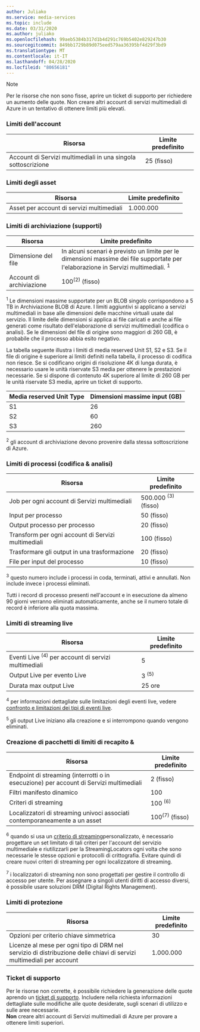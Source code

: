```yaml
---
author: Juliako
ms.service: media-services
ms.topic: include
ms.date: 03/31/2020
ms.author: juliako
ms.openlocfilehash: 99aeb5384b317d1b4d291c769b5402e829247b30
ms.sourcegitcommit: 849bb1729b89d075eed579aa36395bf4d29f3bd9
ms.translationtype: MT
ms.contentlocale: it-IT
ms.lasthandoff: 04/28/2020
ms.locfileid: "80656181"
---
```

> [!NOTE]
> Per le risorse che non sono fisse, aprire un ticket di supporto per richiedere un aumento delle quote. Non creare altri account di servizi multimediali di Azure in un tentativo di ottenere limiti più elevati.

### <a name="account-limits"></a>Limiti dell'account

| Risorsa | Limite predefinito | 
| --- | --- | 
| Account di Servizi multimediali in una singola sottoscrizione | 25 (fisso) |

### <a name="asset-limits"></a>Limiti degli asset

| Risorsa | Limite predefinito | 
| --- | --- | 
| Asset per account di servizi multimediali | 1.000.000|

### <a name="storage-media-limits"></a>Limiti di archiviazione (supporti)

| Risorsa | Limite predefinito | 
| --- | --- | 
| Dimensione del file| In alcuni scenari è previsto un limite per le dimensioni massime dei file supportate per l'elaborazione in Servizi multimediali. <sup>1</sup> |
| Account di archiviazione | 100<sup>(2)</sup> (fisso) |

<sup>1</sup> Le dimensioni massime supportate per un BLOB singolo corrispondono a 5 TB in Archiviazione BLOB di Azure. I limiti aggiuntivi si applicano a servizi multimediali in base alle dimensioni delle macchine virtuali usate dal servizio. Il limite delle dimensioni si applica ai file caricati e anche ai file generati come risultato dell'elaborazione di servizi multimediali (codifica o analisi). Se le dimensioni del file di origine sono maggiori di 260 GB, è probabile che il processo abbia esito negativo. 

La tabella seguente illustra i limiti di media reserved Unit S1, S2 e S3. Se il file di origine è superiore ai limiti definiti nella tabella, il processo di codifica non riesce. Se si codificano origini di risoluzione 4K di lunga durata, è necessario usare le unità riservate S3 media per ottenere le prestazioni necessarie. Se si dispone di contenuto 4K superiore al limite di 260 GB per le unità riservate S3 media, aprire un ticket di supporto.

|Media reserved Unit Type|Dimensioni massime input (GB)|
|---|---|
|S1 |    26|
|S2    | 60|
|S3    |260|

<sup>2</sup> gli account di archiviazione devono provenire dalla stessa sottoscrizione di Azure.

### <a name="jobs-encoding--analyzing-limits"></a>Limiti di processi (codifica & analisi)

| Risorsa | Limite predefinito | 
| --- | --- | 
| Job per ogni account di Servizi multimediali | 500.000 <sup>(3)</sup> (fisso)|
| Input per processo | 50 (fisso)|
| Output processo per processo | 20 (fisso) |
| Transform per ogni account di Servizi multimediali | 100 (fisso)|
| Trasformare gli output in una trasformazione | 20 (fisso) |
| File per input del processo|10 (fisso)|

<sup>3</sup> questo numero include i processi in coda, terminati, attivi e annullati. Non include invece i processi eliminati. 

Tutti i record di processo presenti nell'account e in esecuzione da almeno 90 giorni verranno eliminati automaticamente, anche se il numero totale di record è inferiore alla quota massima. 

### <a name="live-streaming-limits"></a>Limiti di streaming live

| Risorsa | Limite predefinito | 
| --- | --- | 
| Eventi Live <sup>(4)</sup> per account di servizi multimediali |5|
| Output Live per evento Live |3 <sup>(5)</sup> |
| Durata max output Live | 25 ore |

<sup>4</sup> per informazioni dettagliate sulle limitazioni degli eventi live, vedere [confronto e limitazioni dei tipi di eventi live](../articles/media-services/latest/live-event-types-comparison.md).

<sup>5</sup> gli output Live iniziano alla creazione e si interrompono quando vengono eliminati.

### <a name="packaging--delivery-limits"></a>Creazione di pacchetti di limiti di recapito &

| Risorsa | Limite predefinito | 
| --- | --- | 
| Endpoint di streaming (interrotti o in esecuzione) per account di Servizi multimediali|2 (fisso)|
| Filtri manifesto dinamico|100|
| Criteri di streaming | 100 <sup>(6)</sup> |
| Localizzatori di streaming univoci associati contemporaneamente a un asset | 100<sup>(7)</sup> (fisso) |

<sup>6</sup> quando si usa un [criterio di streaming](https://docs.microsoft.com/rest/api/media/streamingpolicies)personalizzato, è necessario progettare un set limitato di tali criteri per l'account del servizio multimediale e riutilizzarli per la StreamingLocators ogni volta che sono necessarie le stesse opzioni e protocolli di crittografia. Evitare quindi di creare nuovi criteri di streaming per ogni localizzatore di streaming.

<sup>7</sup> i localizzatori di streaming non sono progettati per gestire il controllo di accesso per utente. Per assegnare a singoli utenti diritti di accesso diversi, è possibile usare soluzioni DRM (Digital Rights Management).

### <a name="protection-limits"></a>Limiti di protezione

| Risorsa | Limite predefinito | 
| --- | --- | 
| Opzioni per criterio chiave simmetrica |30 | 
| Licenze al mese per ogni tipo di DRM nel servizio di distribuzione delle chiavi di servizi multimediali per account|1.000.000|

### <a name="support-ticket"></a>Ticket di supporto

Per le risorse non corrette, è possibile richiedere la generazione delle quote aprendo un [ticket di supporto](https://portal.azure.com/#blade/Microsoft_Azure_Support/HelpAndSupportBlade/newsupportrequest). Includere nella richiesta informazioni dettagliate sulle modifiche alle quote desiderate, sugli scenari di utilizzo e sulle aree necessarie. <br/>**Non** creare altri account di Servizi multimediali di Azure per provare a ottenere limiti superiori.
